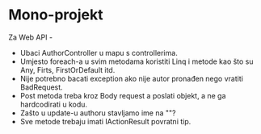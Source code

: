 # Mono-projekt
Za Web API - 
- Ubaci AuthorController u mapu s controllerima.
- Umjesto foreach-a u svim metodama koristiti Linq i metode kao što su Any, Firts, FirstOrDefault itd.
- Nije potrebno bacati exception ako nije autor pronađen nego vratiti BadRequest.
- Post metoda treba kroz Body request a poslati objekt, a ne ga hardcodirati u kodu.
- Zašto u update-u authoru stavljamo ime na ""?
- Sve metode trebaju imati IActionResult povratni tip.
